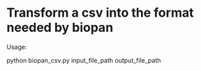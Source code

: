 # Transform a csv into the format needed by biopan
Usage:

python biopan_csv.py input_file_path output_file_path
